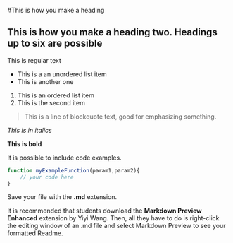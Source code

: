 #This is how you make a heading
## This is how you make a heading two. Headings up to six are possible

This is regular text

* This is a an unordered list item
* This is another one

1. This is an ordered list item
2. This is the second item

>This is a line of blockquote text, good for emphasizing something.

*This is in italics*

**This is bold**

It is possible to include code examples.

```javascript
function myExampleFunction(param1,param2){
    // your code here
}
```

Save your file with the **.md** extension.

It is recommended that students download the **Markdown Preview Enhanced** extension by Yiyi Wang. Then, all they have to do is right-click the editing window of an .md file and select Markdown Preview to see your formatted Readme.
